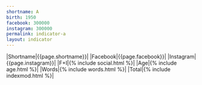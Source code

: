 ```yaml
---
shortname: A
birth: 1950
facebook: 300000
instagram: 300000
permalink: indicator-a
layout: indicator
---
```


|Shortname|{{page.shortname}}|
|Facebook|{{page.facebook}}|
|Instagram|{{page.instagram}}|
|F+I|{% include social.html %}|
|Age|{% include age.html %}|
|Words|{% include words.html %}|
|Total|{% include indexmod.html %}|
